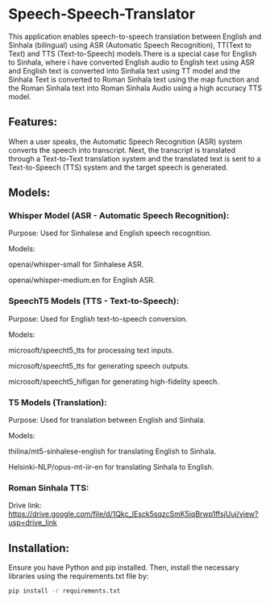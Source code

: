 # Speech-Speech-Translator

This application enables speech-to-speech translation between English and Sinhala (bilingual) using ASR (Automatic Speech Recognition), TT(Text to Text) and TTS (Text-to-Speech) models.There is a special case for English to Sinhala, where i have converted English audio to English text using ASR and English text is converted into Sinhala text using TT model and the Sinhala Text is converted to Roman Sinhala text using the map function and the Roman Sinhala text into Roman Sinhala Audio using a high accuracy TTS model.

## Features:

When a user speaks, the Automatic Speech Recognition (ASR) system converts the speech into transcript. Next, the transcript is translated through a Text-to-Text translation system and the translated text is sent to a Text-to-Speech (TTS) system and the target speech is generated.

## Models:

### Whisper Model (ASR - Automatic Speech Recognition):

Purpose: Used for Sinhalese and English speech recognition.

Models:

openai/whisper-small for Sinhalese ASR.

openai/whisper-medium.en for English ASR.

### SpeechT5 Models (TTS - Text-to-Speech):

Purpose: Used for English text-to-speech conversion. 

Models:

microsoft/speecht5_tts for processing text inputs.

microsoft/speecht5_tts for generating speech outputs.

microsoft/speecht5_hifigan for generating high-fidelity speech.

### T5 Models (Translation):

Purpose: Used for translation between English and Sinhala.

Models:

thilina/mt5-sinhalese-english for translating English to Sinhala.

Helsinki-NLP/opus-mt-iir-en for translating Sinhala to English.

### Roman Sinhala TTS:

Drive link: https://drive.google.com/file/d/1Qkc_lEsck5sqzcSmK5iqBrwp1ffsjUuj/view?usp=drive_link

## Installation:

Ensure you have Python and pip installed. Then, install the necessary libraries using the requirements.txt file by:

```bash
pip install -r requirements.txt
```


